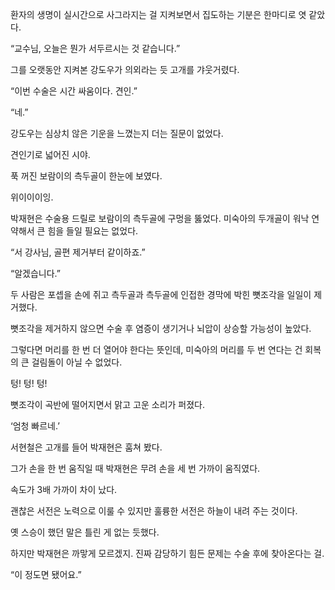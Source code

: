 환자의 생명이 실시간으로 사그라지는 걸 지켜보면서 집도하는 기분은 한마디로 엿 같았다.

“교수님, 오늘은 뭔가 서두르시는 것 같습니다.”

그를 오랫동안 지켜본 강도우가 의외라는 듯 고개를 갸웃거렸다.

“이번 수술은 시간 싸움이다. 견인.”

“네.”

강도우는 심상치 않은 기운을 느꼈는지 더는 질문이 없었다.

견인기로 넓어진 시야.

푹 꺼진 보람이의 측두골이 한눈에 보였다.

위이이이잉.

박재현은 수술용 드릴로 보람이의 측두골에 구멍을 뚫었다. 미숙아의 두개골이 워낙 연약해서 큰 힘을 들일 필요는 없었다.

“서 강사님, 골편 제거부터 같이하죠.”

“알겠습니다.”

두 사람은 포셉을 손에 쥐고 측두골과 측두골에 인접한 경막에 박힌 뼛조각을 일일이 제거했다.

뼛조각을 제거하지 않으면 수술 후 염증이 생기거나 뇌압이 상승할 가능성이 높았다.

그렇다면 머리를 한 번 더 열어야 한다는 뜻인데, 미숙아의 머리를 두 번 연다는 건 회복의 큰 걸림돌이 아닐 수 없었다.

텅! 텅! 텅!

뼛조각이 곡반에 떨어지면서 맑고 고운 소리가 퍼졌다.

‘엄청 빠르네.’

서현철은 고개를 들어 박재현은 훔쳐 봤다.

그가 손을 한 번 움직일 때 박재현은 무려 손을 세 번 가까이 움직였다.

속도가 3배 가까이 차이 났다.

괜찮은 서전은 노력으로 이룰 수 있지만 훌륭한 서전은 하늘이 내려 주는 것이다.

옛 스승이 했던 말은 틀린 게 없는 듯했다.

하지만 박재현은 까맣게 모르겠지. 진짜 감당하기 힘든 문제는 수술 후에 찾아온다는 걸.

“이 정도면 됐어요.”